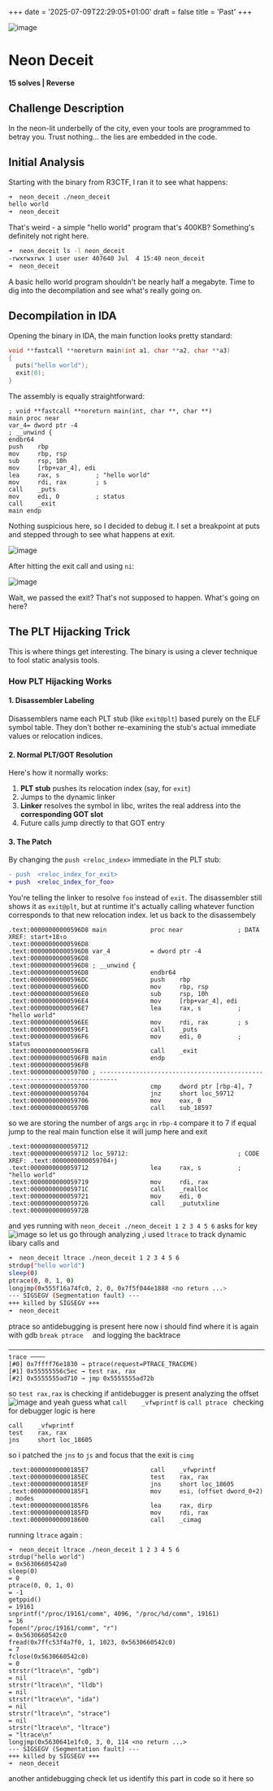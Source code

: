 +++
date = '2025-07-09T22:29:05+01:00'
draft = false
title = 'Past'
+++

![image](https://github.com/user-attachments/assets/06eaaa2f-5e52-4112-9111-3fc2e4019e77)

# Neon Deceit
**15 solves | Reverse**

## Challenge Description
In the neon-lit underbelly of the city, even your tools are programmed to betray you. Trust nothing... the lies are embedded in the code.

## Initial Analysis

Starting with the binary from R3CTF, I ran it to see what happens:

```bash
➜  neon_deceit ./neon_deceit 
hello world
➜  neon_deceit 
```

That's weird - a simple "hello world" program that's 400KB? Something's definitely not right here.

```bash
➜  neon_deceit ls -l neon_deceit
-rwxrwxrwx 1 user user 407640 Jul  4 15:40 neon_deceit
➜  neon_deceit 
```

A basic hello world program shouldn't be nearly half a megabyte. Time to dig into the decompilation and see what's really going on.

## Decompilation in IDA

Opening the binary in IDA, the main function looks pretty standard:

```c
void **fastcall **noreturn main(int a1, char **a2, char **a3)
{
  puts("hello world");
  exit(0);
}
```

The assembly is equally straightforward:

```assembly
; void **fastcall **noreturn main(int, char **, char **)
main proc near
var_4= dword ptr -4
; __unwind {
endbr64
push    rbp
mov     rbp, rsp
sub     rsp, 10h
mov     [rbp+var_4], edi
lea     rax, s          ; "hello world"
mov     rdi, rax        ; s
call    _puts
mov     edi, 0          ; status
call    _exit
main endp
```

Nothing suspicious here, so I decided to debug it. I set a breakpoint at puts and stepped through to see what happens at exit.

![image](https://github.com/user-attachments/assets/385eaedb-8d3e-4fa7-8316-f916043c343a)

After hitting the exit call and using `ni`:

![image](https://github.com/user-attachments/assets/a8c14568-f632-40a0-abcd-6ea17c17571c)

Wait, we passed the exit? That's not supposed to happen. What's going on here?

## The PLT Hijacking Trick

This is where things get interesting. The binary is using a clever technique to fool static analysis tools.

### How PLT Hijacking Works

#### 1. Disassembler Labeling
Disassemblers name each PLT stub (like `exit@plt`) based purely on the ELF symbol table. They don't bother re-examining the stub's actual immediate values or relocation indices.

#### 2. Normal PLT/GOT Resolution
Here's how it normally works:
1. **PLT stub** pushes its relocation index (say, for `exit`)
2. Jumps to the dynamic linker
3. **Linker** resolves the symbol in libc, writes the real address into the **corresponding GOT slot**
4. Future calls jump directly to that GOT entry

#### 3. The Patch
By changing the `push <reloc_index>` immediate in the PLT stub:

```diff
- push  <reloc_index_for_exit>
+ push  <reloc_index_for_foo>
```

You're telling the linker to resolve `foo` instead of `exit`. The disassembler still shows it as `exit@plt`, but at runtime it's actually calling whatever function corresponds to that new relocation index.
let us back to the disassembely
```.text:00000000000596D8 ; void __fastcall __noreturn main(int, char **, char **)
.text:00000000000596D8 main            proc near               ; DATA XREF: start+18↑o
.text:00000000000596D8
.text:00000000000596D8 var_4           = dword ptr -4
.text:00000000000596D8
.text:00000000000596D8 ; __unwind {
.text:00000000000596D8                 endbr64
.text:00000000000596DC                 push    rbp
.text:00000000000596DD                 mov     rbp, rsp
.text:00000000000596E0                 sub     rsp, 10h
.text:00000000000596E4                 mov     [rbp+var_4], edi
.text:00000000000596E7                 lea     rax, s          ; "hello world"
.text:00000000000596EE                 mov     rdi, rax        ; s
.text:00000000000596F1                 call    _puts
.text:00000000000596F6                 mov     edi, 0          ; status
.text:00000000000596FB                 call    _exit
.text:00000000000596FB main            endp
.text:00000000000596FB
.text:0000000000059700 ; ---------------------------------------------------------------------------
.text:0000000000059700                 cmp     dword ptr [rbp-4], 7
.text:0000000000059704                 jnz     short loc_59712
.text:0000000000059706                 mov     eax, 0
.text:000000000005970B                 call    sub_18597
```
so we are storing the number of args `argc` in `rbp-4` compare it to 7 if equal jump to the real main function else  it will jump here and exit 
```
.text:0000000000059712
.text:0000000000059712 loc_59712:                              ; CODE XREF: .text:0000000000059704↑j
.text:0000000000059712                 lea     rax, s          ; "hello world"
.text:0000000000059719                 mov     rdi, rax
.text:000000000005971C                 call    _realloc
.text:0000000000059721                 mov     edi, 0
.text:0000000000059726                 call    _pututxline
.text:000000000005972B
```
and yes running with `neon_deceit ./neon_deceit 1 2 3 4 5 6` asks for key 
![image](https://github.com/user-attachments/assets/0c144177-16c9-48a3-8b47-a26e23717e75)
so let us go through analyzing ,i used `ltrace` to track dynamic libary calls and 
```bash
➜  neon_deceit ltrace ./neon_deceit 1 2 3 4 5 6
strdup("hello world")                                                   = 0x555f21c802a0
sleep(0)                                                                = 0
ptrace(0, 0, 1, 0)                                                      = -1
longjmp(0x555f16a74fc0, 2, 0, 0x7f5f044e1888 <no return ...>
--- SIGSEGV (Segmentation fault) ---
+++ killed by SIGSEGV +++
➜  neon_deceit
```
ptrace so antidebugging is present here now i should find where it is again with gdb `break ptrace  `
and logging the backtrace 
```
────────────────────────────────────────────────────────────────────────────────────────────────────────── trace ────
[#0] 0x7ffff76e1830 → ptrace(request=PTRACE_TRACEME)
[#1] 0x55555556c5ec → test rax, rax
[#2] 0x5555555ad710 → jmp 0x5555555ad72b
```
so ```test rax,rax``` is checking if antidebugger is present analyzing the offset 
![image](https://github.com/user-attachments/assets/18aab588-a4fb-4a04-98a4-49a28f4e0a5d)
and yeah guess what `call    _vfwprintf` is `call ptrace `
checking for debugger logic is here
```
call    _vfwprintf
test    rax, rax
jns     short loc_18605
```
so i patched the `jns` to `js` and focus that the exit is `cimg`
```
.text:00000000000185E7                 call    _vfwprintf
.text:00000000000185EC                 test    rax, rax
.text:00000000000185EF                 jns     short loc_18605
.text:00000000000185F1                 mov     esi, (offset dword_0+2) ; modes
.text:00000000000185F6                 lea     rax, dirp
.text:00000000000185FD                 mov     rdi, rax
.text:0000000000018600                 call    _cimag
```
running `ltrace` again :
```
➜  neon_deceit ltrace ./neon_deceit 1 2 3 4 5 6
strdup("hello world")                                                                                                                              = 0x5630660542a0
sleep(0)                                                                                                                                           = 0
ptrace(0, 0, 1, 0)                                                                                                                                 = -1
getppid()                                                                                                                                          = 19161
snprintf("/proc/19161/comm", 4096, "/proc/%d/comm", 19161)                                                                                         = 16
fopen("/proc/19161/comm", "r")                                                                                                                     = 0x5630660542c0
fread(0x7ffc53f4a7f0, 1, 1023, 0x5630660542c0)                                                                                                     = 7
fclose(0x5630660542c0)                                                                                                                             = 0
strstr("ltrace\n", "gdb")                                                                                                                          = nil
strstr("ltrace\n", "lldb")                                                                                                                         = nil
strstr("ltrace\n", "ida")                                                                                                                          = nil
strstr("ltrace\n", "strace")                                                                                                                       = nil
strstr("ltrace\n", "ltrace")                                                                                                                       = "ltrace\n"
longjmp(0x5630641e1fc0, 3, 0, 114 <no return ...>
--- SIGSEGV (Segmentation fault) ---
+++ killed by SIGSEGV +++
➜  neon_deceit 
```
another antidebugging check let us identify this part in code so it here 
so 
